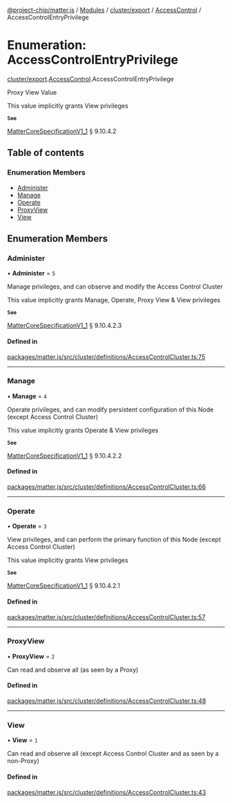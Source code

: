[@project-chip/matter.js](../README.md) / [Modules](../modules.md) / [cluster/export](../modules/cluster_export.md) / [AccessControl](../modules/cluster_export.AccessControl.md) / AccessControlEntryPrivilege

# Enumeration: AccessControlEntryPrivilege

[cluster/export](../modules/cluster_export.md).[AccessControl](../modules/cluster_export.AccessControl.md).AccessControlEntryPrivilege

Proxy View Value

This value implicitly grants View privileges

**`See`**

[MatterCoreSpecificationV1_1](../interfaces/spec_export.MatterCoreSpecificationV1_1.md) § 9.10.4.2

## Table of contents

### Enumeration Members

- [Administer](cluster_export.AccessControl.AccessControlEntryPrivilege.md#administer)
- [Manage](cluster_export.AccessControl.AccessControlEntryPrivilege.md#manage)
- [Operate](cluster_export.AccessControl.AccessControlEntryPrivilege.md#operate)
- [ProxyView](cluster_export.AccessControl.AccessControlEntryPrivilege.md#proxyview)
- [View](cluster_export.AccessControl.AccessControlEntryPrivilege.md#view)

## Enumeration Members

### Administer

• **Administer** = ``5``

Manage privileges, and can observe and modify the Access Control Cluster

This value implicitly grants Manage, Operate, Proxy View & View privileges

**`See`**

[MatterCoreSpecificationV1_1](../interfaces/spec_export.MatterCoreSpecificationV1_1.md) § 9.10.4.2.3

#### Defined in

[packages/matter.js/src/cluster/definitions/AccessControlCluster.ts:75](https://github.com/project-chip/matter.js/blob/e87b236f/packages/matter.js/src/cluster/definitions/AccessControlCluster.ts#L75)

___

### Manage

• **Manage** = ``4``

Operate privileges, and can modify persistent configuration of this Node (except Access Control Cluster)

This value implicitly grants Operate & View privileges

**`See`**

[MatterCoreSpecificationV1_1](../interfaces/spec_export.MatterCoreSpecificationV1_1.md) § 9.10.4.2.2

#### Defined in

[packages/matter.js/src/cluster/definitions/AccessControlCluster.ts:66](https://github.com/project-chip/matter.js/blob/e87b236f/packages/matter.js/src/cluster/definitions/AccessControlCluster.ts#L66)

___

### Operate

• **Operate** = ``3``

View privileges, and can perform the primary function of this Node (except Access Control Cluster)

This value implicitly grants View privileges

**`See`**

[MatterCoreSpecificationV1_1](../interfaces/spec_export.MatterCoreSpecificationV1_1.md) § 9.10.4.2.1

#### Defined in

[packages/matter.js/src/cluster/definitions/AccessControlCluster.ts:57](https://github.com/project-chip/matter.js/blob/e87b236f/packages/matter.js/src/cluster/definitions/AccessControlCluster.ts#L57)

___

### ProxyView

• **ProxyView** = ``2``

Can read and observe all (as seen by a Proxy)

#### Defined in

[packages/matter.js/src/cluster/definitions/AccessControlCluster.ts:48](https://github.com/project-chip/matter.js/blob/e87b236f/packages/matter.js/src/cluster/definitions/AccessControlCluster.ts#L48)

___

### View

• **View** = ``1``

Can read and observe all (except Access Control Cluster and as seen by a non-Proxy)

#### Defined in

[packages/matter.js/src/cluster/definitions/AccessControlCluster.ts:43](https://github.com/project-chip/matter.js/blob/e87b236f/packages/matter.js/src/cluster/definitions/AccessControlCluster.ts#L43)
